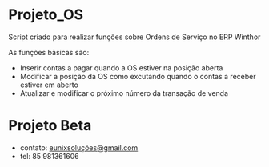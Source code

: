 # Projeto_OS

Script criado para realizar funções sobre Ordens de Serviço no ERP Winthor

As funções bàsicas são:

* Inserir contas a pagar quando a OS estiver na posição aberta
* Modificar a posição da OS como excutando quando o contas a receber estiver em aberto
* Atualizar e modificar o  próximo número da transação de venda

# Projeto Beta

* contato: eunixsoluções@gmail.com
* tel: 85 981361606
